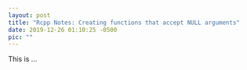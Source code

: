```yaml
---
layout: post
title: "Rcpp Notes: Creating functions that accept NULL arguments"
date: 2019-12-26 01:10:25 -0500
pic: ""
---
```


This is ...
